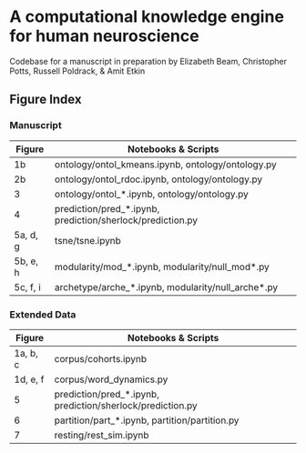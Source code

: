 # A computational knowledge engine for human neuroscience

Codebase for a manuscript in preparation by Elizabeth Beam, Christopher Potts, Russell Poldrack, & Amit Etkin


## Figure Index

### Manuscript

| Figure   | Notebooks & Scripts                                          |
| -------- | ------------------------------------------------------------ |
| 1b       | ontology/ontol\_kmeans.ipynb, ontology/ontology.py           |
| 2b       | ontology/ontol\_rdoc.ipynb, ontology/ontology.py             |
| 3        | ontology/ontol\_\*.ipynb, ontology/ontology.py               |
| 4        | prediction/pred\_\*.ipynb, prediction/sherlock/prediction.py |
| 5a, d, g | tsne/tsne.ipynb                                              |
| 5b, e, h | modularity/mod\_\*.ipynb, modularity/null_mod*.py            |
| 5c, f, i | archetype/arche\_\*.ipynb, modularity/null_arche*.py         |

### Extended Data

| Figure   | Notebooks & Scripts                                          |
| -------- | ------------------------------------------------------------ |
| 1a, b, c | corpus/cohorts.ipynb                                         |
| 1d, e, f | corpus/word\_dynamics.py                                     |
| 5        | prediction/pred\_\*.ipynb, prediction/sherlock/prediction.py |
| 6        | partition/part\_\*.ipynb, partition/partition.py             |
| 7        | resting/rest\_sim.ipynb                                      |